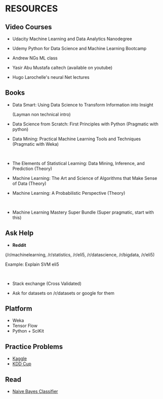 # RESOURCES



## Video Courses



* Udacity Machine Learning and Data Analytics Nanodegree

* Udemy Python for Data Science and Machine Learning Bootcamp



* Andrew NGs ML class

* Yasir Abu Mustafa caltech (available on youtube)

* Hugo Larochelle's neural Net lectures

## Books



* Data Smart: Using Data Science to Transform Information into Insight

  (Layman non technical intro)


* Data Science from Scratch: First Principles with Python
  (Pragmatic with python)

* Data Mining: Practical Machine Learning Tools and Techniques
  (Pragmatic with Weka)

  ​

* The Elements of Statistical Learning: Data Mining, Inference, and Prediction (Theory)

* Machine Learning: The Art and Science of Algorithms that Make Sense of Data (Theory)

* Machine Learning: A Probabilistic Perspective (Theory)

  ​

* Machine Learning Mastery Super Bundle (Super pragmatic, start with this)



## Ask Help



*  **Reddit** 

  (/r/machinelearning,  /r/statistics, /r/eli5, /r/datascience, /r/bigdata, /r/eli5)

  Example: Explain SVM eli5

  ​

* Stack exchange (Cross Validated) 

* Ask for datasets on /r/datasets or google for them

## Platform



* Weka
* Tensor Flow
* Python + SciKit

## Practice Problems



* [Kaggle](www.kaggle.com)
* [KDD Cup](http://www.kdd.org/kdd-cup)

## Read



* [Naive Bayes Classifier]()